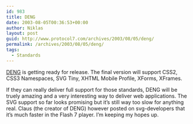 ```yaml
---
id: 983
title: DENG
date: 2003-08-05T00:36:53+00:00
author: Niklas
layout: post
guid: http://www.protocol7.com/archives/2003/08/05/deng/
permalink: /archives/2003/08/05/deng/
tags:
  - Standards
---
```

<div class='microid-38b1a750615789177334d2200ede0cae9e2f2325'>
  <p>
    <a href="http://claus.packts.net/deng/">DENG</a> is getting ready for release. The final version will support CSS2, CSS3 Namespaces, SVG Tiny, XHTML Mobile Profile, XForms, XFrames.
  </p>
  
  <p>
    If they can really deliver full support for those standards, DENG will be truely amazing and a very interesting way to deliver web applications. The SVG support so far looks promising but it&#8217;s still way too slow for anything real. Claus (the creator of DENG) however posted on svg-developers that it&#8217;s much faster in the Flash 7 player. I&#8217;m keeping my hopes up.
  </p>
</div>